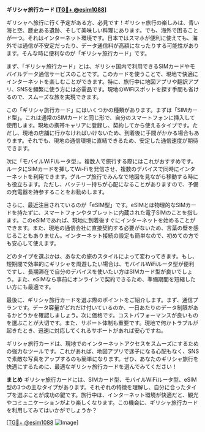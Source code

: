**ギリシャ旅行カード [[TG💪+ @esim1088](https://t.me/s/esim1088)]**

ギリシャへ旅行に行く予定がある方、必見です！ギリシャ旅行の楽しみは、青い海と空、歴史ある遺跡、そして美味しい料理にあります。でも、海外で困ることが一つ。それはインターネット環境です。日本ではスマホが便利に使えても、海外では通信が不安定だったり、データ通信料が高額になったりする可能性があります。そんな時に便利なのが「ギリシャ旅行カード」です。

まず、「ギリシャ旅行カード」とは、ギリシャ国内で利用できるSIMカードやモバイルデータ通信サービスのことです。このカードを使うことで、現地で快適にインターネットを楽しむことができます。特に、旅行中に地図アプリや翻訳アプリ、SNSを頻繁に使う方には必需品です。現地のWiFiスポットを探す手間も省けるので、スムーズな旅を実現できます。

この「ギリシャ旅行カード」にはいくつかの種類があります。まずは「SIMカード型」。これは通常のSIMカードと同じ形で、自分のスマートフォンに挿入して使用します。現地の携帯キャリアに登録し、契約してから使えるタイプです。ただし、現地の店舗に行かなければいけないため、到着後に手間がかかる場合もあります。それでも、現地の通信環境に直結できるため、安定した通信速度が期待できます。

次に「モバイルWiFiルータ型」。複数人で旅行する際にはこれがおすすめです。ルータにSIMカードを挿してWi-Fiを発信させ、複数のデバイスで同時にインターネットを利用できます。グループ旅行でみんなで地図を見ながら移動する時にも役立ちます。ただし、バッテリー持ちが心配になることがありますので、予備の充電器を持参することをお勧めします。

さらに、最近注目されているのが「eSIM型」です。eSIMとは物理的なSIMカードを持たずに、スマートフォンやタブレットに内蔵された電子SIMのことを指します。このeSIMであれば、現地に到着後すぐにインターネットを始めることができます。また、現地の通信会社に直接契約する必要がないため、言葉の壁を感じることもありません。インターネット接続の設定も簡単なので、初めての方でも安心して使えます。

どのタイプを選ぶかは、あなたの旅のスタイルによって変わってきます。もし、短期間で効率的にギリシャを周遊したい場合は、モバイルWiFiルータ型が便利ですし、長期滞在で自分のデバイスを使いたい方はSIMカード型が良いでしょう。また、eSIMなら事前にオンラインで契約できるため、準備期間を短縮したい方にも最適です。

最後に、ギリシャ旅行カードを選ぶ際のポイントをご紹介します。まず、通信プランです。データ容量がどれだけ付いているのか、一日あたりのデータ制限があるかどうかを確認しましょう。次に価格です。コストパフォーマンスが良いものを選ぶことが大切です。また、サポート体制も重要です。現地で何かトラブルが起きたとき、迅速に対応してくれるサポートがあれば安心ですね。

ギリシャ旅行カードは、現地でのインターネットアクセスをスムーズにするための強力なツールです。これがあれば、地図アプリで迷子になる心配もなく、SNSで素敵な写真をアップするのも簡単になります。ぜひ、あなたのギリシャ旅行を快適にするために、最適なギリシャ旅行カードを選んでみてください！

**まとめ**
ギリシャ旅行カードには、SIMカード型、モバイルWiFiルータ型、eSIM型の3つの主なタイプがあります。それぞれの特徴を理解し、自分に合ったタイプを選ぶことが成功の鍵です。旅行中は、インターネット環境が快適だと、観光やコミュニケーションがより楽しくなります。この機会に、ギリシャ旅行カードを利用してみてはいかがでしょうか？

[[TG💪+ @esim1088](https://t.me/s/esim1088) ![Image](https://i.postimg.cc/Y0z9fWf4/image.png)]